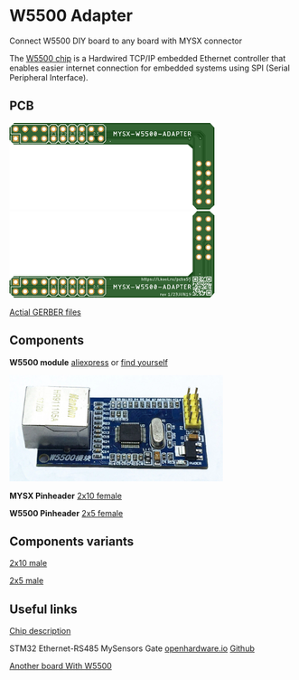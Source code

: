# W5500 Adapter

Connect W5500 DIY board to any board with MYSX connector

The [W5500 chip](https://www.wiznet.io/product-item/w5500/) is a Hardwired TCP/IP embedded Ethernet controller that enables easier internet connection for embedded systems using SPI (Serial Peripheral Interface).

## PCB
![TOP](images/pcb_rev1_top.png) ![Bottom](images/pcb_rev1_bottom.png)

[Actial GERBER files](https://raw.githubusercontent.com/KooLru/MySX-boards/master/boards/W5500/pcb/w5500_2019-06-23.zip) 

## Components

**W5500 module** [aliexpress](https://l.kool.ru/w5500) or [find yourself](https://l.kool.ru/latkr)

![Bottom](images/W5500_top.png)

**MYSX Pinheader** [2x10 female](https://l.kool.ru/hdrf2r) 

**W5500 Pinheader** [2x5 female](https://l.kool.ru/hdrf2r) 

## Components variants

[2x10 male](https://l.kool.ru/hdrm2r) 

[2x5 male](https://l.kool.ru/hdrm2r) 

## Useful links
[Chip description](https://www.wiznet.io/product-item/w5500/)

STM32 Ethernet-RS485 MySensors Gate [openhardware.io](https://www.openhardware.io/view/776/STM32-Ethernet-RS485-MySensors-Gate) [Github](https://github.com/mysensors-rus/STM32_Ethernet-RS485_gate)

[Another board With W5500](https://www.onetransistor.eu/2017/11/stm32-bluepill-arduino-ide.html)
